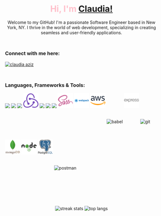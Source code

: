 <h1 align="center" style="color: pink;">Hi, I'm <a target="_blank" href=https://claudiaaziz.netlify.app/>Claudia!</a></h1> 
<p align="center" style="font-size: 100%; margin-bottom: 50px;">Welcome to my GitHub! I'm a passionate Software Engineer based in New York, NY. I thrive in the world of web development, specializing in creating seamless and user-friendly applications. </p>

<!-- <div align="right" style="margin-bottom: 50px;> <a href="https://github.com/ryo-ma/github-profile-trophy"><img src="https://github-profile-trophy.vercel.app/?username=claudiaaziz&rank=-C,-?" alt="" /></a> </div> -->

<!-- <h3 align="left">Connect with me:</h3>
<p align="left">
<a href="https://linkedin.com/in/claudiaaziz" target="blank"><img align="center" src="https://raw.githubusercontent.com/rahuldkjain/github-profile-readme-generator/master/src/images/icons/Social/linked-in-alt.svg"  width="30" /></a>
</p> -->

<h3 align="left">Connect with me here:</h3>

<a href="https://linkedin.com/in/claudiaaziz" target="_blank"><img align="center" src="https://skillicons.dev/icons?i=linkedin" alt="claudia aziz" /></a>

<h3 align="left" style="margin-top: 50px;">Languages, Frameworks & Tools:</h3>

<div style="margin-bottom: 50px;">
<img src="https://cdn.jsdelivr.net/gh/devicons/devicon/icons/javascript/javascript-original.svg" width="50" style="margin-bottom: 50px;"/>
<img src="https://cdn.jsdelivr.net/gh/devicons/devicon/icons/ruby/ruby-original.svg" width="50" style="margin-bottom: 50px;"/>
<img src="https://cdn.jsdelivr.net/gh/devicons/devicon/icons/react/react-original.svg" width="50" style="margin-bottom: 50px;"/>
<img src="https://raw.githubusercontent.com/devicons/devicon/master/icons/redux/redux-original.svg" alt="redux" width="50" style="margin-bottom: 50px;"/>
<img src="https://cdn.jsdelivr.net/gh/devicons/devicon/icons/html5/html5-original.svg" width="50" style="margin-bottom: 50px;"/>
<img src="https://cdn.jsdelivr.net/gh/devicons/devicon/icons/css3/css3-original.svg" width="50" style="margin-bottom: 50px;"/>
<img src="https://cdn.jsdelivr.net/gh/devicons/devicon/icons/rails/rails-plain.svg" width="50" style="margin-bottom: 50px;"/> 
<img src="https://raw.githubusercontent.com/devicons/devicon/master/icons/sass/sass-original.svg" alt="sass" width="50" style="margin-bottom: 50px;"/> 
<img src="https://raw.githubusercontent.com/devicons/devicon/d00d0969292a6569d45b06d3f350f463a0107b0d/icons/webpack/webpack-original-wordmark.svg" alt="webpack" width="50" style="margin-bottom: 50px;"/> 
<img src="https://raw.githubusercontent.com/devicons/devicon/master/icons/amazonwebservices/amazonwebservices-original-wordmark.svg" alt="aws" width="50" style="margin-bottom: 50px;"/> 
<img src="https://www.vectorlogo.zone/logos/babeljs/babeljs-icon.svg" alt="babel" width="50" style="margin-bottom: 50px;"/> 
<img src="https://raw.githubusercontent.com/devicons/devicon/master/icons/express/express-original-wordmark.svg" alt="express" width="50" style="margin-bottom: 50px;"/> 
<img src="https://www.vectorlogo.zone/logos/git-scm/git-scm-icon.svg" alt="git" width="50" style="margin-bottom: 50px;"/> 
<img src="https://raw.githubusercontent.com/devicons/devicon/master/icons/mongodb/mongodb-original-wordmark.svg" alt="mongodb" width="50" style="margin-bottom: 50px;"/> 
<img src="https://raw.githubusercontent.com/devicons/devicon/master/icons/nodejs/nodejs-original-wordmark.svg" alt="nodejs" width="50" style="margin-bottom: 50px;"/> 
<img src="https://raw.githubusercontent.com/devicons/devicon/master/icons/postgresql/postgresql-original-wordmark.svg" alt="postgresql" width="50" style="margin-bottom: 50px;"/> 
<img src="https://www.vectorlogo.zone/logos/getpostman/getpostman-icon.svg" alt="postman" width="50" style="margin-bottom: 50px;"/> 
</div>

<br/>
<div align=center>
  <img width=390 src="https://github-readme-streak-stats-salesp07.vercel.app/?user=claudiaaziz&count_private=true&border_radius=10&theme=dark&background=0E1117&stroke=F4C2C2&fire=F4C2C2&ring=F4C2C2&currStreakLabel=F4C2C2&hide_border=true" alt="streak stats"/>
  <!-- <img width=390 src="https://github-readme-stats-salesp07.vercel.app/api?username=claudiaaziz&count_private=true&show_icons=true&theme=dark&background=000000&stroke=F4C2C2&rank_icon=github&border_radius=10" alt="readme stats" /> -->
  <img width=325 src="https://github-readme-stats.vercel.app/api/top-langs?username=claudiaaziz&show_icons=true&locale=en&layout=compact&theme=dark&bg_color=0E1117&hide_border=true&count_private=true" alt="top langs" />
  <br/>
</div>
<img src="https://github-profile-trophy.vercel.app/?username=claudiaaziz&rank=-C,-?" alt="" />

<!-- <p><img align="left" src="https://github-readme-stats.vercel.app/api/top-langs?username=claudiaaziz&show_icons=true&locale=en&layout=compact&theme=dark&background=000000" alt="" /></p> -->

<!-- <div style="display: flex; gap: 10px; align-items: center; justify-content: center">

![GitHub Streak](https://streak-stats.demolab.com/?user=claudiaaziz&theme=dark&background=000000&stroke=F4C2C2&fire=F4C2C2&ring=F4C2C2&currStreakLabel=F4C2C2&")

<img style="margin-top: 50px;" src="https://github-profile-trophy.vercel.app/?username=claudiaaziz&rank=-C,-?" alt="" />

</div> -->
